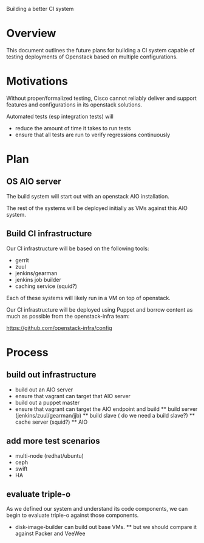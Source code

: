 Building a better CI system

# Overview

This document outlines the future plans for building a CI system
capable of testing deployments of Openstack based on multiple
configurations.

# Motivations

Without proper/formalized testing, Cisco cannot reliably deliver
and support features and configurations in its openstack solutions.

Automated tests (esp integration tests) will
- reduce the amount of time it takes to run tests
- ensure that all tests are run to verify regressions continuously

# Plan

## OS AIO server

The build system will start out with an openstack AIO installation.

The rest of the systems will be deployed initially as VMs against this
AIO system.

## Build CI infrastructure

Our CI infrastructure will be based on the following tools:
* gerrit
* zuul
* jenkins/gearman
* jenkins job builder
* caching service (squid?)

Each of these systems will likely run in a VM on top of openstack.

Our CI infrastructure will be deployed using Puppet and borrow
content as much as possible from the openstack-infra team:

  https://github.com/openstack-infra/config


# Process

## build out infrastructure

* build out an AIO server
* ensure that vagrant can target that AIO server
* build out a puppet master
* ensure that vagrant can target the AIO endpoint and build
** build server (jenkins/zuul/gearman/jjb)
** build slave ( do we need a build slave?)
** cache server (squid?)
** AIO

## add more test scenarios

* multi-node (redhat/ubuntu)
* ceph
* swift
* HA

## evaluate triple-o

As we defined our system and understand its code components,
we can begin to evaluate triple-o against those components.

* disk-image-builder can build out base VMs.
** but we should compare it against Packer and VeeWee

